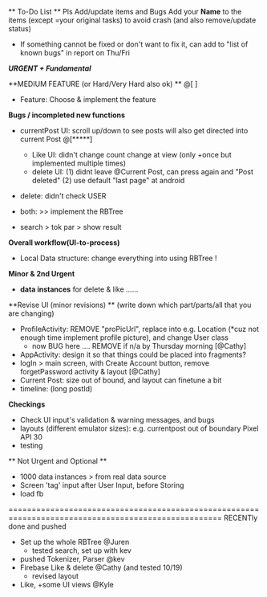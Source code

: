 ** To-Do List **
Pls Add/update items and Bugs
Add your **Name** to the items (except =your original tasks) to avoid crash     (and also remove/update status)

- If something cannot be fixed or don't want to fix it, can add to "list of known bugs" in report on Thu/Fri


_**URGENT + Fundamental**_

**MEDIUM FEATURE (or Hard/Very Hard also ok) **                              @[  ]
* Feature: Choose & implement the feature

**Bugs / incompleted new functions**
* currentPost UI: scroll up/down to see posts will also get directed into current Post @[*****]
    * Like UI: didn't change  count change at view (only +once but implemented multiple times)
    * delete UI: (1) didnt leave @Current Post, can press again and "Post deleted" (2) use default "last page" at android  
    
* delete: didn't check USER
* both: >> implement the RBTree
* search > tok par > show result

**Overall workflow(UI-to-process)**
* Local Data structure: change everything into using RBTree !

**Minor &  2nd Urgent**

* **data instances** for delete & like ......

**Revise UI (minor revisions) ** (write down which part/parts/all that you are changing)
* ProfileActivity: REMOVE "proPicUrl", replace into e.g. Location (*cuz not enough time implement profile picture), and change User class
    * now BUG here .... REMOVE if n/a by Thursday morning       [@Cathy]
* AppActivity: design it so that things could be placed into fragments?
* logIn > main screen, with Create Account button, remove forgetPassword activity & layout       [@Cathy]
* Current Post: size out of bound, and layout can finetune  a bit
* timeline: (long postId)     
    
**Checkings**
* Check UI input's validation & warning messages, and bugs
* layouts (different emulator sizes): e.g. currentpost out of boundary Pixel API 30  
* testing
   
    

** Not Urgent and Optional **

* 1000 data instances > from real data source
* Screen 'tag' input after User Input, before Storing 
* load fb



====================================================================================================
RECENTly done and pushed
* Set up the whole RBTree  @Juren
    * tested search, set up with kev
* pushed Tokenizer, Parser  @kev
* Firebase Like & delete @Cathy     (and tested 10/19)
    * revised layout 
* Like, +some UI views @Kyle
    
